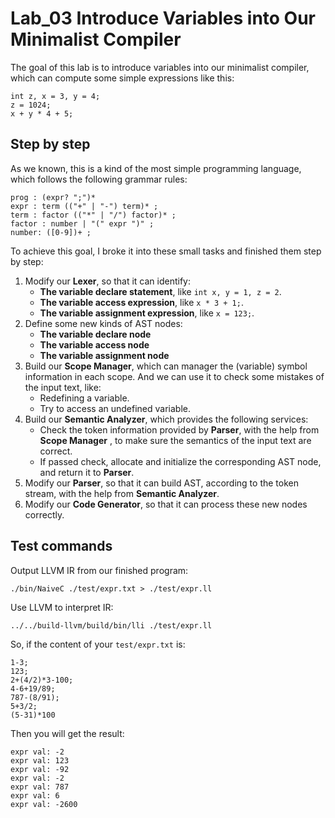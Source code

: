 # Lab_03 Introduce Variables into Our Minimalist Compiler

The goal of this lab is to introduce variables into our minimalist compiler, which can compute some simple expressions like this:
```
int z, x = 3, y = 4;
z = 1024;
x + y * 4 + 5;
``` 

## Step by step

As we known, this is a kind of the most simple programming language, which follows the following grammar rules:
```
prog : (expr? ";")*
expr : term (("+" | "-") term)* ;
term : factor (("*" | "/") factor)* ;
factor : number | "(" expr ")" ;
number: ([0-9])+ ;
```

To achieve this goal, I broke it into these small tasks and finished them step by step:
1. Modify our **Lexer**, so that it can identify:
    - **The variable declare statement**, like `int x, y = 1, z = 2`.
    - **The variable access expression**, like `x * 3 + 1;`.
    - **The variable assignment expression**, like `x = 123;`.
1. Define some new kinds of AST nodes:
    - **The variable declare node**
    - **The variable access node**
    - **The variable assignment node**
1. Build our **Scope Manager**, which can manager the (variable) symbol information in each scope. And we can use it to check some mistakes of the input text, like:
    - Redefining a variable.
    - Try to access an undefined variable.
1. Build our **Semantic Analyzer**, which provides the following services:
    - Check the token information provided by **Parser**, with the help from **Scope Manager** , to make sure the semantics of the input text are correct.
    - If passed check, allocate and initialize the corresponding AST node, and return it to **Parser**.
1. Modify our **Parser**, so that it can build AST, according to the token stream, with the help from **Semantic Analyzer**.
1. Modify our **Code Generator**, so that it can process these new nodes correctly.

## Test commands

Output LLVM IR from our finished program:
```shell
./bin/NaiveC ./test/expr.txt > ./test/expr.ll
```

Use LLVM to interpret IR:
```shell
../../build-llvm/build/bin/lli ./test/expr.ll
```

So, if the content of your `test/expr.txt` is:
```
1-3;
123;
2+(4/2)*3-100;   
4-6+19/89;    
787-(8/91);
5+3/2;
(5-31)*100
```

Then you will get the result:
```
expr val: -2
expr val: 123
expr val: -92
expr val: -2
expr val: 787
expr val: 6
expr val: -2600
```